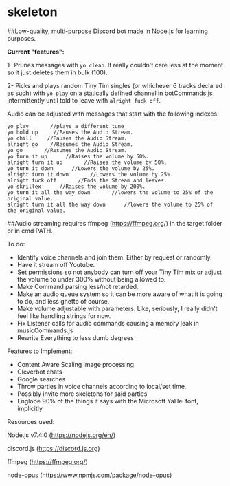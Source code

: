 # skeleton
##Low-quality, multi-purpose Discord bot made in Node.js for learning purposes.

**Current "features":**

1- Prunes messages with `yo clean`. It really couldn't care less at the moment so it just deletes them in bulk (100). 

2- Picks and plays random Tiny Tim singles (or whichever 6 tracks declared as such) with
`yo play` on a statically defined channel in botCommands.js 
intermittently until told to leave with `alright fuck off`.


Audio can be adjusted with messages that start with the following indexes:

```
yo play       //plays a different tune
yo hold up     //Pauses the Audio Stream.
yo chill     //Pauses the Audio Stream.
alright go    //Resumes the Audio Stream.
yo go       //Resumes the Audio Stream.
yo turn it up      //Raises the volume by 50%.
alright turn it up       //Raises the volume by 50%.
yo turn it down      //Lowers the volume by 25%.
alright turn it down       //Lowers the volume by 25%.
alright fuck off       //Ends the Stream and leaves.
yo skrillex      //Raises the volume by 200%.
yo turn it all the way down       //lowers the volume to 25% of the original value.
alright turn it all the way down      //lowers the volume to 25% of the original value.
```

##Audio streaming requires ffmpeg (https://ffmpeg.org/) in the target folder or in cmd PATH.

To do: 

* Identify voice channels and join them. Either by request or randomly.
* Have it stream off Youtube.
* Set permissions so not anybody can turn off your Tiny Tim mix or adjust the volume to under 300% without being allowed to.
* Make Command parsing less/not retarded.
* Make an audio queue system so it can be more aware of what it is going to do, and less ghetto of course.
* Make volume adjustable with parameters. Like, seriously, I really didn't feel like handling strings for now.
* Fix Listener calls for audio commands causing a memory leak in musicCommands.js
* Rewrite Everything to less dumb degrees


Features to Implement:
* Content Aware Scaling image processing
* Cleverbot chats
* Google searches
* Throw parties in voice channels according to local/set time.
* Possibly invite more skeletons for said parties
* Englobe 90% of the things it says with the Microsoft YaHei font, implicitly



Resources used:

Node.js v7.4.0 (https://nodejs.org/en/)

discord.js (https://discord.js.org)

ffmpeg (https://ffmpeg.org/)

node-opus (https://www.npmjs.com/package/node-opus)
